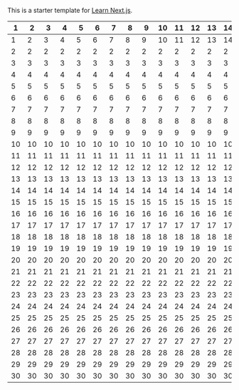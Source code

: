 This is a starter template for [Learn Next.js](https://nextjs.org/learn).



|  1 | 2 | 3  | 4 | 5 | 6 | 7 | 8 | 9 | 10  | 11  | 12 | 13 | 14  | 15 | 16 | 17 | 18  | 19 | 20 |
|---|---|---|---|---|---|---|---|---|---|---|---|---|---|---|---|---|---|---|---|
|1|2|3|4|5|6|7|8|9|10|11|12|13|14|15|16|17|18|19|20|
|2|2|2|2|2|2|2|2|2|2|2|2|2|2|2|2|2|2|2|2|
|3|3|3|3|3|3|3|3|3|3|3|3|3|3|3|3|3|3|3|3|
|4|4|4|4|4|4|4|4|4|4|4|4|4|4|4|4|4|4|4|4|
|5|5|5|5|5|5|5|5|5|5|5|5|5|5|5|5|5|5|5|5|
|6|6|6|6|6|6|6|6|6|6|6|6|6|6|6|6|6|6|6|6|
|7|7|7|7|7|7|7|7|7|7|7|7|7|7|7|7|7|7|7|7|
|8|8|8|8|8|8|8|8|8|8|8|8|8|8|8|8|8|8|8|8|
|9|9|9|9|9|9|9|9|9|9|9|9|9|9|9|9|9|9|9|9|
|10|10|10|10|10|10|10|10|10|10|10|10|10|10|10|10|10|10|10|10|
|11|11|11|11|11|11|11|11|11|11|11|11|11|11|11|11|11|11|11|11|
|12|12|12|12|12|12|12|12|12|12|12|12|12|12|12|12|12|12|12|12|
|13|13|13|13|13|13|13|13|13|13|13|13|13|13|13|13|13|13|13|13|
|14|14|14|14|14|14|14|14|14|14|14|14|14|14|14|14|14|14|14|14|
|15|15|15|15|15|15|15|15|15|15|15|15|15|15|15|15|15|15|15|15|
|16|16|16|16|16|16|16|16|16|16|16|16|16|16|16|16|16|16|16|16|
|17|17|17|17|17|17|17|17|17|17|17|17|17|17|17|17|17|17|17|17|
|18|18|18|18|18|18|18|18|18|18|18|18|18|18|18|18|18|18|18|18|
|19|19|19|19|19|19|19|19|19|19|19|19|19|19|19|19|19|19|19|19|
|20|20|20|20|20|20|20|20|20|20|20|20|20|20|20|20|20|20|20|20|
|21|21|21|21|21|21|21|21|21|21|21|21|21|21|21|21|21|21|21|21|
|22|22|22|22|22|22|22|22|22|22|22|22|22|22|22|22|22|22|22|22|
|23|23|23|23|23|23|23|23|23|23|23|23|23|23|23|23|23|23|23|23|
|24|24|24|24|24|24|24|24|24|24|24|24|24|24|24|24|24|24|24|24|
|25|25|25|25|25|25|25|25|25|25|25|25|25|25|25|25|25|25|25|25|
|26|26|26|26|26|26|26|26|26|26|26|26|26|26|26|26|26|26|26|26|
|27|27|27|27|27|27|27|27|27|27|27|27|27|27|27|27|27|27|27|27|
|28|28|28|28|28|28|28|28|28|28|28|28|28|28|28|28|28|28|28|28|
|29|29|29|29|29|29|29|29|29|29|29|29|29|29|29|29|29|29|29|29|
|30|30|30|30|30|30|30|30|30|30|30|30|30|30|30|30|30|30|30|30|
